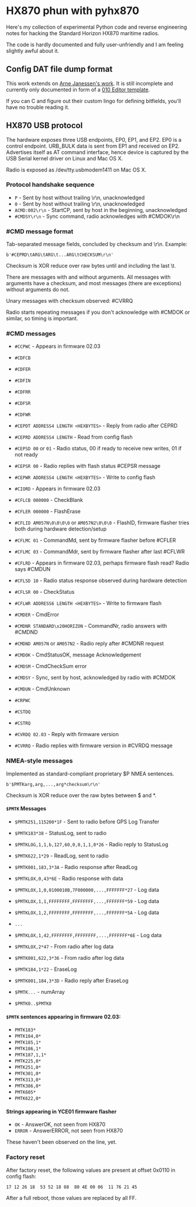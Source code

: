 # HX870 phun with pyhx870

Here's my collection of experimental Python code and reverse engineering notes
for hacking the Standard Horizon HX870 maritime radios.

The code is hardly documented and fully user-unfriendly and I am feeling
slightly awful about it.

## Config DAT file dump format

This work extends on [Arne Janessen's work](https://johannessen.github.io/hx870/).
It is still incomplete and currently only documented in form of a
[010 Editor template](hx870dat.bt).

If you can C and figure out their custom lingo for defining bitfields, you'll have
no trouble reading it.

## HX870 USB protocol

The hardware exposes three USB endpoints, EP0, EP1, and EP2. EP0 is a control endpoint.
URB_BULK data is sent from EP1 and received on EP2. Advertises itself as AT command interface,
hence device is captured by the USB Serial kernel driver on Linux and Mac OS X.

Radio is exposed as /dev/tty.usbmodem1411 on Mac OS X.

### Protocol handshake sequence

* `P` - Sent by host without trailing \r\n, unacknowledged
* `0` - Sent by host without trailing \r\n, unacknowledged
* `ACMD:002\r\n` - StartCP, sent by host in the beginning, unacknowledged
* `#CMDSY\r\n` - Sync command, radio acknowledges with #CMDOK\r\n

### #CMD message format

Tab-separated message fields, concluded by checksum and \r\n. Example:

`b'#CEPRD\tARG\tARG\t...ARG\tCHECKSUM\r\n'`

Checksum is XOR reduce over raw bytes until and including the last \t.

There are messages with and without arguments. All messages with arguments have a checksum,
and most messages (there are exceptions) without arguments do not.

Unary messages with checksum observed: #CVRRQ

Radio starts repeating messages if you don't acknowledge with #CMDOK or similar, so timing is important.

### #CMD messages

* `#CCPWC` - Appears in firmware 02.03

* `#CDFCB`
* `#CDFER`
* `#CDFIN`
* `#CDFRR`
* `#CDFSR`
* `#CDFWR`

* `#CEPDT ADDRESS4 LENGTH <HEXBYTES>` - Reply from radio after CEPRD
* `#CEPRD ADDRESS4 LENGTH` - Read from config flash
* `#CEPSD 00` or `01` - Radio status, 00 if ready to receive new writes, 01 if not ready
* `#CEPSR 00` - Radio replies with flash status #CEPSR message
* `#CEPWR ADDRESS4 LENGTH <HEXBYTES>` - Write to config flash

* `#CIORD` - Appears in firmware 02.03

* `#CFLCB 000000` - CheckBlank
* `#CFLER 000000` - FlashErase
* `#CFLID AM057N\0\0\0\0` or `AM057N2\0\0\0` - FlashID, firmware flasher tries both during hardware detection/setup
* `#CFLMC 01` - CommandMd, sent by firmware flasher before #CFLER
* `#CFLMC 03` - CommandMdr, sent by firmware flasher after last #CFLWR
* `#CFLRD` - Appears in firmware 02.03, perhaps firmware flash read? Radio says #CMDUN
* `#CFLSD 10` - Radio status response observed during hardware detection
* `#CFLSR 00` - CheckStatus
* `#CFLWR ADDRESS6 LENGTH <HEXBYTES>` - Write to firmware flash

* `#CMDER` - CmdError
* `#CMDNR STANDARD\x20HORIZON` - CommandNr, radio answers with #CMDND
* `#CMDND AM057N` or `AM057N2` - Radio reply after #CMDNR request
* `#CMDOK` - CmdStatusOK, message Acknowledgement
* `#CMDSM` - CmdCheckSum error
* `#CMDSY` - Sync, sent by host, acknowledged by radio with #CMDOK
* `#CMDUN` - CmdUnknown

* `#CRPWC`

* `#CSTDQ`
* `#CSTRQ`

* `#CVRDQ 02.03` - Reply with firmware version
* `#CVRRQ` - Radio replies with firmware version in #CVRDQ message


### NMEA-style messages

Implemented as standard-compliant proprietary $P NMEA sentences.

`b'$PMTKarg,arg,...,arg*checksum\r\n'`

Checksum is XOR reduce over the raw bytes between $ and *.

#### `$PMTK` Messages

* `$PMTK251,115200*1F` - Sent to radio before GPS Log Transfer

* `$PMTK183*38` - StatusLog, sent to radio
* `$PMTKLOG,1,1,b,127,60,0,0,1,1,0*26` - Radio reply to StatusLog

* `$PMTK622,1*29` - ReadLog, sent to radio
* `$PMTK001,183,3*3A` - Radio response after ReadLog
* `$PMTKLOX,0,43*6E` - Radio response with data
* `$PMTKLOX,1,0,0100010B,7F000000,...,FFFFFFF*27` - Log data
* `$PMTKLOX,1,1,FFFFFFFF,FFFFFFFF,...,FFFFFFF*59` - Log data
* `$PMTKLOX,1,2,FFFFFFFF,FFFFFFFF,...,FFFFFFF*5A` - Log data
* `...`
* `$PMTKLOX,1,42,FFFFFFFF,FFFFFFFF,...,FFFFFFF*6E` - Log data
* `$PMTKLOX,2*47` - From radio after log data
* `$PMTK001,622,3*36` - From radio after log data

* `$PMTK184,1*22` - EraseLog
* `$PMTK001,184,3*3D` - Radio reply after EraseLog

* `$PMTK...` - numArray
* `$PMTK0..$PMTK8`


#### `$PMTK` sentences appearing in firmware 02.03:

* `PMTK183*`
* `PMTK184,0*`
* `PMTK185,1*`
* `PMTK186,1*`
* `PMTK187,1,1*`
* `PMTK225,0*`
* `PMTK251,0*`
* `PMTK301,0*`
* `PMTK313,0*`
* `PMTK386,0*`
* `PMTK605*`
* `PMTK622,0*`


#### Strings appearing in YCE01 firmware flasher

* `OK` - AnswerOK, not seen from HX870
* `ERROR` - AnswerERROR, not seen from HX870

These haven't been observed on the line, yet.

### Factory reset

After factory reset, the following values are present at offset 0x0110 in config flash:

`17 12 26 18  53 52 18 88  80 4E 00 06  11 76 21 45`

After a full reboot, those values are replaced by all FF.
